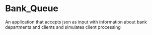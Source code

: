 # Bank_Queue
An application that accepts json as input with information about bank departments and clients and simulates client processing 
